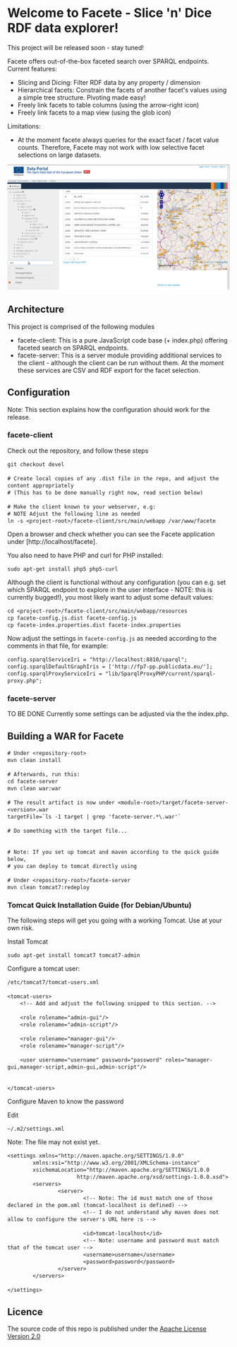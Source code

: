 # Welcome to Facete - Slice 'n' Dice RDF data explorer!


This project will be released soon - stay tuned!


Facete offers out-of-the-box faceted search over SPARQL endpoints.
Current features:
* Slicing and Dicing: Filter RDF data by any property / dimension
* Hierarchical facets: Constrain the facets of another facet's values using a simple tree structure. Pivoting made easy!
* Freely link facets to table columns (using the arrow-right icon)
* Freely link facets to a map view (using the glob icon)

Limitations:
* At the moment facete always queries for the exact facet / facet value counts. Therefore, Facete may not work with low selective facet selections on large datasets.

![Screenshot](facete-dissemination/src/main/resources/images/2013-04-21-Facete-Screenshot.png)


## Architecture
This project is comprised of the following modules
* facete-client: This is a pure JavaScript code base (+ index.php) offering faceted search on SPARQL endpoints.
* facete-server: This is a server module providing additional services to the client - although the client can be run without them. At the moment these services are CSV and RDF export for the facet selection.

## Configuration
Note: This section explains how the configuration should work for the release.


### facete-client
Check out the repository, and follow these steps

    git checkout devel

    # Create local copies of any .dist file in the repo, and adjust the content appropriately
    # (This has to be done manually right now, read section below)

    # Make the client known to your webserver, e.g:
    # NOTE Adjust the following line as needed
    ln -s <project-root>/facete-client/src/main/webapp /var/www/facete

Open a browser and check whether you can see the Facete application under [http://localhost/facete].


You also need to have PHP and curl for PHP installed:

    sudo apt-get install php5 php5-curl

Although the client is functional without any configuration (you can e.g. set which SPARQL endpoint to explore in the user interface - NOTE: this is currently bugged!), you most likely want to adjust some default values:

    cd <project-root>/facete-client/src/main/webapp/resources
    cp facete-config.js.dist facete-config.js
    cp facete-index.properties.dist facete-index.properties

Now adjust the settings in `facete-config.js` as needed according to the comments in that file, for example:


    config.sparqlServiceIri = "http://localhost:8810/sparql";
    config.sparqlDefaultGraphIris = ['http://fp7-pp.publicdata.eu/'];
    config.sparqlProxyServiceIri = "lib/SparqlProxyPHP/current/sparql-proxy.php";


### facete-server
TO BE DONE
Currently some settings can be adjusted via the the index.php.


## Building a WAR for Facete

    # Under <repository-root>
    mvn clean install

    # Afterwards, run this:
    cd facete-server
    mvn clean war:war

    # The result artifact is now under <module-root>/target/facete-server-<version>.war
    targetFile=`ls -1 target | grep 'facete-server.*\.war'`

    # Do something with the target file...


    # Note: If you set up tomcat and maven according to the quick guide below,
    # you can deploy to tomcat directly using

    # Under <repository-root>/facete-server
    mvn clean tomcat7:redeploy



### Tomcat Quick Installation Guide (for Debian/Ubuntu)
The following steps will get you going with a working Tomcat. Use at your own risk.


Install Tomcat

    sudo apt-get install tomcat7 tomcat7-admin

Configure a tomcat user: 

    /etc/tomcat7/tomcat-users.xml

    <tomcat-users>
        <!-- Add and adjust the following snipped to this section. -->

        <role rolename="admin-gui"/>
        <role rolename="admin-script"/>

        <role rolename="manager-gui"/>
        <role rolename="manager-script"/>

        <user username="username" password="password" roles="manager-gui,manager-script,admin-gui,admin-script"/>


    </tomcat-users>

Configure Maven to know the password

Edit 

    ~/.m2/settings.xml

Note: The file may not exist yet.

    <settings xmlns="http://maven.apache.org/SETTINGS/1.0.0"
            xmlns:xsi="http://www.w3.org/2001/XMLSchema-instance"
            xsichemaLocation="http://maven.apache.org/SETTINGS/1.0.0
                          http://maven.apache.org/xsd/settings-1.0.0.xsd">
            <servers>
                    <server>
                            <!-- Note: The id must match one of those declared in the pom.xml (tomcat-localhost is defined) -->
                            <!-- I do not understand why maven does not allow to configure the server's URL here :s -->

                            <id>tomcat-localhost</id>
                            <!-- Note: username and password must match that of the tomcat user -->
                            <username>username</username>
                            <password>password</password>
                    </server>
            </servers>

    </settings>



## Licence
The source code of this repo is published under the [Apache License Version 2.0](LICENSE)

